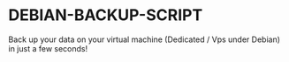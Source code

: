 # DEBIAN-BACKUP-SCRIPT
Back up your data on your virtual machine (Dedicated / Vps under Debian) in just a few seconds!
